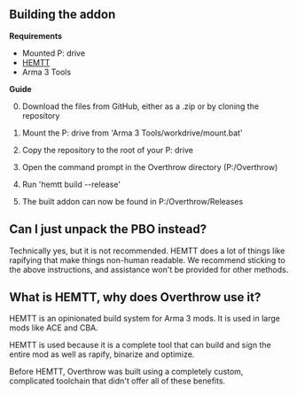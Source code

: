 ## Building the addon

**Requirements**
* Mounted P: drive
* [HEMTT](https://github.com/BrettMayson/HEMTT)
* Arma 3 Tools

**Guide**

0. Download the files from GitHub, either as a .zip or by cloning the repository

1. Mount the P: drive from 'Arma 3 Tools/workdrive/mount.bat'

2. Copy the repository to the root of your P: drive

3. Open the command prompt in the Overthrow directory (P:/Overthrow)

4. Run 'hemtt build --release'

5. The built addon can now be found in P:/Overthrow/Releases

## Can I just unpack the PBO instead?

Technically yes, but it is not recommended. HEMTT does a lot of things like rapifying that make things non-human readable.
We recommend sticking to the above instructions, and assistance won't be provided for other methods.

## What is HEMTT, why does Overthrow use it?

HEMTT is an opinionated build system for Arma 3 mods. It is used in large mods like ACE and CBA.

HEMTT is used because it is a complete tool that can build and sign the entire mod as well as rapify, binarize and optimize.

Before HEMTT, Overthrow was built using a completely custom, complicated toolchain that didn't offer all of these benefits.
